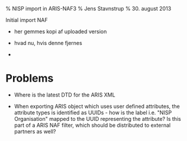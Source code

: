 % NISP import in ARIS-NAF3
% Jens Stavnstrup
% 30. august 2013


Initial import NAF

* her gemmes kopi af uploaded version

* hvad nu, hvis denne fjernes

*  










Problems
========

* Where is the latest DTD for the ARIS XML

* When exporting ARIS object which uses user defined attributes, the
  attribute types is identified as UUIDs - how is the label i.e. "NISP
  Organisation" mapped to the UUID representing the attribute? Is this
  part of a ARIS NAF filter, which should be distributed to external
  partners as well?

